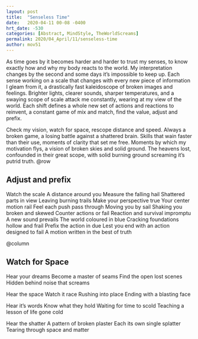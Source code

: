 ```yaml
---
layout: post
title:  "Senseless Time"
date:   2020-04-11 00-08 -0400
hrt_date: -530
categories: [Abstract, MindStyle, TheWorldScreams]
permalink: 2020/04_April/11/senseless-time
author: mov51
---
```

As time goes by it becomes harder and harder to trust my senses, to know exactly how and why my body reacts to the world. My interpretation changes by the second and some days it’s impossible to keep up. Each sense working on a scale that changes with every new piece of information I gleam from it, a drastically fast kaleidoscope of broken images and feelings. Brighter lights, clearer sounds, sharper temperatures, and a swaying scope of scale attack me constantly, wearing at my view of the world. Each shift defines a whole new set of actions and reactions to reinvent, a constant game of mix and match, find the value, adjust and prefix.

Check my vision, watch for space, rescope distance and speed. Always a broken game, a losing battle against a shattered brain. Skills that wain faster than their use, moments of clarity that set me free. Moments by which my motivation flys, a vision of broken skies and solid ground. The heavens lost, confounded in their great scope, with solid burning ground screaming it’s putrid truth.
@row
## Adjust and prefix

Watch the scale
A distance around you
Measure the falling hail
Shattered parts in view
Leaving burning trails
Make your perspective true
Your center motion rail
Feel each push pass through
Moving you by sail
Shaking you broken and skewed
Counter actions or fail
Reaction and survival impromptu
A new sound prevails
The world coloured in blue
Cracking foundations hollow and frail
Prefix the action in due
Lest you end with an action designed to fail
A motion written in the best of truth

@column
## Watch for Space
Hear your dreams
Become a master of seams
Find the open lost scenes
Hidden behind noise that screams

Hear the space
Watch it race
Rushing into place
Ending with a blasting face

Hear it’s words
Know what they hold
Waiting for time to scold
Teaching a lesson of life gone cold

Hear the shatter
A pattern of broken plaster
Each its own single splatter
Tearing through space and matter
